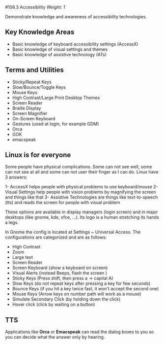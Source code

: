 #106.3 Accessibility
*Weight: 1*

Demonstrate knowledge and awareness of accessibility technologies.

## Key Knowledge Areas
- Basic knowledge of keyboard accessibility settings (AccessX)
- Basic knowledge of visual settings and themes
- Basic knowledge of assistive technology (ATs)

## Terms and Utilities
- Sticky/Repeat Keys
- Slow/Bounce/Toggle Keys
- Mouse Keys
- High Contrast/Large Print Desktop Themes
- Screen Reader
- Braille Display
- Screen Magnifier
- On-Screen Keyboard
- Gestures (used at login, for example GDM)
- Orca
- GOK
- emacspeak

## Linux is for everyone 
Some people have physical complications. Some can not see well, some can not see at all and some can not user their finger as I can do. Linux have 3 answers:

1- AccessX helps people with physical problems to use keyboard/mouse
2- Visual Settings help people with vision problems by magnifying the screen and things like that
3- Assistive Technologies are things like text-to-speech (tts) and reads the screen for people with visual problem

These options are available in display managers (login screen) and in major desktops (like gnome, kde, xfce, ...). Its logo is a human stretching its hands a legs. 

In Gnome the config is located at Settings ~ Universal Access. The configurations are categorized and are as follows:

- High Contrast
- Zoom
- Large text
- Screen Reader
- Screen Keyboard (show a keyboard on screen)
- Visual Alerts (instead Beeps, flash the screen )
- Sticky Keys (Press shift, then press a -> capital A)
- Slow Keys (do not repeat keys after pressing a key for few seconds)
- Bounce Keys (if you hit a key twice fast, it won't accept the second one)
- Mouse Keys (Arrow keys on number path will work as a mouse)
- Simulate Secondary Click (by holding down the click)
- Hover click (click by waiting on a button)

## TTS
Applications like **Orca** or **Emacspeak** can read the dialog boxes to you so you can decide what the answer only by hearing. 


